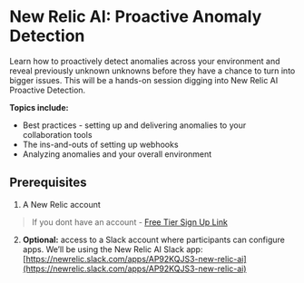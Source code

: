 # New Relic AI: Proactive Anomaly Detection

Learn how to proactively detect anomalies across your environment and reveal previously unknown unknowns before they have a chance to turn into bigger issues. This will be a hands-on session digging into New Relic AI Proactive Detection.

__Topics include:__
- Best practices - setting up and delivering anomalies to your collaboration tools
- The ins-and-outs of setting up webhooks
- Analyzing anomalies and your overall environment


## Prerequisites
1. A New Relic account
> If you dont have an account -  [Free Tier Sign Up Link](https://newrelic.com/signup)
2. __Optional:__ access to a Slack account where participants can configure apps. We’ll be using the New Relic AI Slack app: [https://newrelic.slack.com/apps/AP92KQJS3-new-relic-ai](https://newrelic.slack.com/apps/AP92KQJS3-new-relic-ai)

